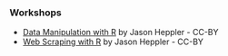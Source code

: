 ### Workshops

* [Data Manipulation with R](https://github.com/endangereddataweek/resources/tree/master/workshops/data-manipulation-r) by Jason Heppler - CC-BY
* [Web Scraping with R](https://github.com/endangereddataweek/resources/tree/master/workshops/web-scraping-r) by Jason Heppler - CC-BY
